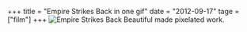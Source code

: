 +++
title = "Empire Strikes Back in one gif"
date = "2012-09-17"
tage = ["film"]
+++
![Empire Strikes Back](/images/empire-strikes-back.gif)
Beautiful made pixelated work.
